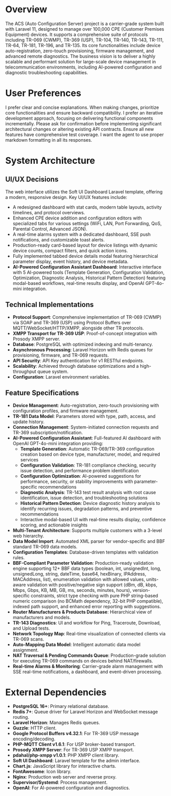 # Overview
The ACS (Auto Configuration Server) project is a carrier-grade system built with Laravel 11, designed to manage over 100,000 CPE (Customer Premises Equipment) devices. It supports a comprehensive suite of protocols including TR-069 (CWMP), TR-369 (USP), TR-104, TR-140, TR-143, TR-111, TR-64, TR-181, TR-196, and TR-135. Its core functionalities include device auto-registration, zero-touch provisioning, firmware management, and advanced remote diagnostics. The business vision is to deliver a highly scalable and performant solution for large-scale device management in telecommunication environments, including AI-powered configuration and diagnostic troubleshooting capabilities.

# User Preferences
I prefer clear and concise explanations. When making changes, prioritize core functionalities and ensure backward compatibility. I prefer an iterative development approach, focusing on delivering functional components incrementally. Please ask for confirmation before implementing significant architectural changes or altering existing API contracts. Ensure all new features have comprehensive test coverage. I want the agent to use proper markdown formatting in all its responses.

# System Architecture

## UI/UX Decisions
The web interface utilizes the Soft UI Dashboard Laravel template, offering a modern, responsive design. Key UI/UX features include:
- A redesigned dashboard with stat cards, modern table layouts, activity timelines, and protocol overviews.
- Enhanced CPE device addition and configuration editors with specialized tabs for various settings (WiFi, LAN, Port Forwarding, QoS, Parental Control, Advanced JSON).
- A real-time alarms system with a dedicated dashboard, SSE push notifications, and customizable toast alerts.
- Production-ready card-based layout for device listings with dynamic device counts, compact filters, and quick action icons.
- Fully implemented tabbed device details modal featuring hierarchical parameter display, event history, and device metadata.
- **AI-Powered Configuration Assistant Dashboard**: Interactive interface with 5 AI-powered tools (Template Generation, Configuration Validation, Optimization, Diagnostic Analysis, Historical Pattern Detection) featuring modal-based workflows, real-time results display, and OpenAI GPT-4o-mini integration.

## Technical Implementations
- **Protocol Support**: Comprehensive implementation of TR-069 (CWMP) via SOAP and TR-369 (USP) using Protocol Buffers over MQTT/WebSocket/HTTP/XMPP, alongside other TR protocols.
- **XMPP Transport for TR-369 USP**: Proof-of-concept integration with Prosody XMPP server.
- **Database**: PostgreSQL with optimized indexing and multi-tenancy.
- **Asynchronous Processing**: Laravel Horizon with Redis queues for provisioning, firmware, and TR-069 requests.
- **API Security**: API Key authentication for v1 RESTful endpoints.
- **Scalability**: Achieved through database optimizations and a high-throughput queue system.
- **Configuration**: Laravel environment variables.

## Feature Specifications
- **Device Management**: Auto-registration, zero-touch provisioning with configuration profiles, and firmware management.
- **TR-181 Data Model**: Parameters stored with type, path, access, and update history.
- **Connection Management**: System-initiated connection requests and TR-369 subscription/notification.
- **AI-Powered Configuration Assistant**: Full-featured AI dashboard with OpenAI GPT-4o-mini integration providing:
  - **Template Generation**: Automatic TR-069/TR-369 configuration creation based on device type, manufacturer, model, and required services
  - **Configuration Validation**: TR-181 compliance checking, security issue detection, and performance problem identification
  - **Configuration Optimization**: AI-powered suggestions for performance, security, or stability improvements with parameter-specific recommendations
  - **Diagnostic Analysis**: TR-143 test result analysis with root cause identification, issue detection, and troubleshooting solutions
  - **Historical Pattern Detection**: Device diagnostic history analysis to identify recurring issues, degradation patterns, and preventive recommendations
  - Interactive modal-based UI with real-time results display, confidence scoring, and actionable insights
- **Multi-Tenant Architecture**: Supports multiple customers with a 3-level web hierarchy.
- **Data Model Import**: Automated XML parser for vendor-specific and BBF standard TR-069 data models.
- **Configuration Templates**: Database-driven templates with validation rules.
- **BBF-Compliant Parameter Validation**: Production-ready validation engine supporting 12+ BBF data types (boolean, int, unsignedInt, long, unsignedLong, string, dateTime, base64, hexBinary, IPAddress, MACAddress, list), enumeration validation with allowed values, units-aware validation with positive/negative sign support (dBm, dB, kbps, Mbps, Gbps, KB, MB, GB, ms, seconds, minutes, hours), version-specific constraints, strict type checking with pure PHP string-based numeric comparison (no BCMath dependency, 32-bit PHP compatible), indexed path support, and enhanced error reporting with suggestions.
- **Router Manufacturers & Products Database**: Hierarchical view of manufacturers and models.
- **TR-143 Diagnostics**: UI and workflow for Ping, Traceroute, Download, and Upload tests.
- **Network Topology Map**: Real-time visualization of connected clients via TR-069 scans.
- **Auto-Mapping Data Model**: Intelligent automatic data model assignment.
- **NAT Traversal & Pending Commands Queue**: Production-grade solution for executing TR-069 commands on devices behind NAT/firewalls.
- **Real-time Alarms & Monitoring**: Carrier-grade alarm management with SSE real-time notifications, a dashboard, and event-driven processing.

# External Dependencies
- **PostgreSQL 16+**: Primary relational database.
- **Redis 7+**: Queue driver for Laravel Horizon and WebSocket message routing.
- **Laravel Horizon**: Manages Redis queues.
- **Guzzle**: HTTP client.
- **Google Protocol Buffers v4.32.1**: For TR-369 USP message encoding/decoding.
- **PHP-MQTT Client v1.6.1**: For USP broker-based transport.
- **Prosody XMPP Server**: For TR-369 USP XMPP transport.
- **pdahal/php-xmpp v1.0.1**: PHP XMPP client library.
- **Soft UI Dashboard**: Laravel template for the admin interface.
- **Chart.js**: JavaScript library for interactive charts.
- **FontAwesome**: Icon library.
- **Nginx**: Production web server and reverse proxy.
- **Supervisor/Systemd**: Process management.
- **OpenAI**: For AI-powered configuration and diagnostics.
